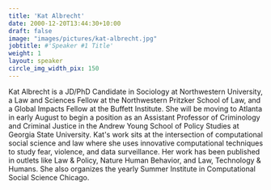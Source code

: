 ```yaml
---
title: 'Kat Albrecht'
date: 2000-12-20T13:44:30+10:00
draft: false
image: "images/pictures/kat-albrecht.jpg"
jobtitle: #'Speaker #1 Title'
weight: 1
layout: speaker
circle_img_width_pix: 150
---
```


Kat Albrecht is a JD/PhD Candidate in Sociology at Northwestern University, a Law and Sciences Fellow at the Northwestern Pritzker School of Law, and a Global Impacts Fellow at the Buffett Institute. She will be moving to Atlanta in early August to begin a position as an Assistant Professor of Criminology and Criminal Justice in the Andrew Young School of Policy Studies at Georgia State University. Kat's work sits at the intersection of computational social science and law where she uses innovative computational techniques to study fear, violence, and data surveillance. Her work has been published in outlets like Law & Policy, Nature Human Behavior, and Law, Technology & Humans. She also organizes the yearly Summer Institute in Computational Social Science Chicago.
